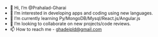 - 👋 Hi, I’m @Prahalad-Gharai
- 👀 I’m interested in developing apps and coding using new languages.
- 🌱 I’m currently learning Py/MongoDB/Mysql/React.js/Angular.js
- 💞️ I’m looking to collaborate on new projects/code reviews.
- 📫 How to reach me -  ghadeipld@gmail.com


